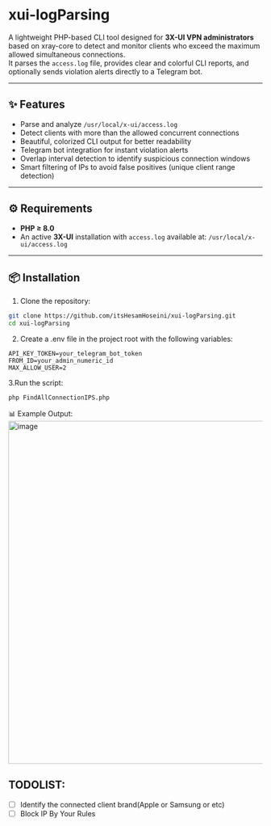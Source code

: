 # xui-logParsing

A lightweight PHP-based CLI tool designed for **3X-UI VPN administrators** based on xray-core to detect and monitor clients who exceed the maximum allowed simultaneous connections.  
It parses the `access.log` file, provides clear and colorful CLI reports, and optionally sends violation alerts directly to a Telegram bot.

---

## ✨ Features
- Parse and analyze `/usr/local/x-ui/access.log`
- Detect clients with more than the allowed concurrent connections
- Beautiful, colorized CLI output for better readability
- Telegram bot integration for instant violation alerts
- Overlap interval detection to identify suspicious connection windows
- Smart filtering of IPs to avoid false positives (unique client range detection)

---

## ⚙️ Requirements
- **PHP ≥ 8.0**
- An active **3X-UI** installation with `access.log` available at:
`/usr/local/x-ui/access.log`


---

## 📦 Installation
1. Clone the repository:
 ```bash
 git clone https://github.com/itsHesamHoseini/xui-logParsing.git
 cd xui-logParsing
 ```

2. Create a .env file in the project root with the following variables:
 ```env
API_KEY_TOKEN=your_telegram_bot_token
FROM_ID=your_admin_numeric_id
MAX_ALLOW_USER=2
 ```

3.Run the script:
 ```bash
php FindAllConnectionIPS.php
 ```

📊 Example Output:
<img width="1143" height="679" alt="image" src="https://github.com/user-attachments/assets/7bc525c6-b77d-420b-8244-8bcb1db9e2dd" />


## TODOLIST:
- [ ] Identify the connected client brand(Apple or Samsung or etc)
- [ ] Block IP By Your Rules
